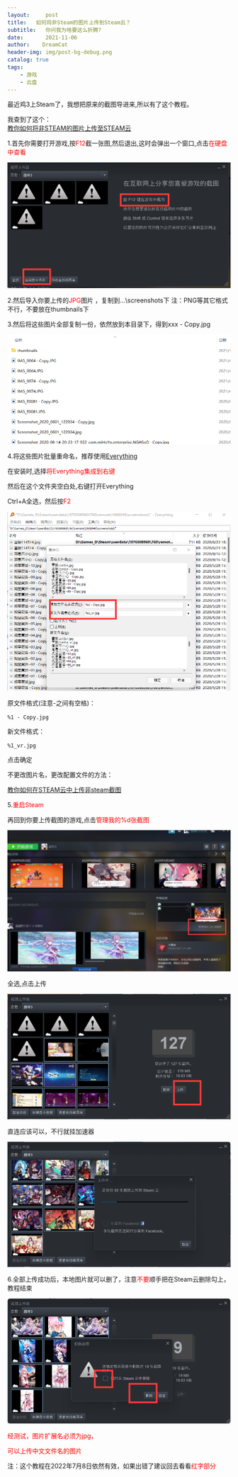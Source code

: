 ```yaml
---
layout:     post
title:   如何将非Steam的图片上传到Steam云？
subtitle:   你问我为啥要这么折腾?
date:       2021-11-06
author:    DreamCat
header-img: img/post-bg-debug.png
catalog: true
tags:
    - 游戏
    - 云盘
---
```


最近鸡3上Steam了，我想把原来的截图导进来,所以有了这个教程。


我查到了这个：  
[教你如何将非STEAM的图片上传至STEAM云](https://www.bilibili.com/read/cv5632717/)

1.首先你需要打开游戏,按<font color=red>F12</font>截一张图,然后退出,这时会弹出一个窗口,点击<font color=red>在硬盘中查看</font>

![](https://github.com/DreamingCats/dreamingcats.github.io/raw/main/img/SteamPicture/Step1.png)

2.然后导入你要上传的<font color=red>JPG</font>图片 ，复制到\...\screenshots下
注：PNG等其它格式不行，不要放在thumbnails下

3.然后将这些图片全部复制一份，依然放到本目录下，得到xxx - Copy.jpg

![](https://github.com/DreamingCats/dreamingcats.github.io/raw/main/img/SteamPicture/Step2.png)

4.将这些图片批量重命名，推荐使用[Everything](https://www.voidtools.com/zh-cn/)

在安装时,选择<font color=red>将Everything集成到右键</font>

然后在这个文件夹空白处,右键打开Everything

Ctrl+A全选，然后按<font color=red>F2</font>

![](https://github.com/DreamingCats/dreamingcats.github.io/raw/main/img/SteamPicture/Step3.png)

原文件格式(注意-之间有空格)：
```
%1 - Copy.jpg
```

新文件格式：
```
%1_vr.jpg
```

点击确定

不更改图片名，更改配置文件的方法：

<a href="https://www.bilibili.com/read/cv952991/" target="_blank">教你如何在STEAM云中上传非steam截图</a>

5.<font color=red>重启Steam</font>

再回到你要上传截图的游戏,点击<font color=red>管理我的%d张截图</font>

![](https://github.com/DreamingCats/dreamingcats.github.io/raw/main/img/SteamPicture/Step4.png)

全选,点击上传

![](https://github.com/DreamingCats/dreamingcats.github.io/raw/main/img/SteamPicture/Step5.png)

直连应该可以，不行就挂加速器

![](https://github.com/DreamingCats/dreamingcats.github.io/raw/main/img/SteamPicture/Upload.png)

6.全部上传成功后，本地图片就可以删了，注意<font color=red>不要</font>顺手把在Steam云删除勾上，教程结束

![](https://github.com/DreamingCats/dreamingcats.github.io/raw/main/img/SteamPicture/Step6.png)

<font color="red">
经测试，图片扩展名必须为jpg，

可以上传中文文件名的图片
</font>

注：这个教程在2022年7月8日依然有效，如果出错了建议回去看看<font color=red>红字部分</font>




